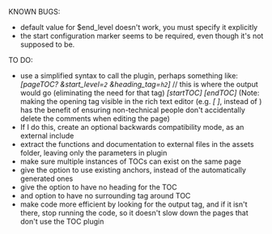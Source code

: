 KNOWN BUGS: 
- default value for $end_level doesn't work, you must specify it explicitly
- the start configuration marker seems to be required, even though it's not supposed to be.

TO DO:
- use a simplified syntax to call the plugin, perhaps something like: 
		*[pageTOC? &start_level=`2` &heading_tag=`h2`]* // this is where the output would go (eliminating the need for that tag)
		*[startTOC]*
		*[endTOC]*
		(Note: making the opening tag visible in the rich text editor (e.g. *[ ]*, instead of <!-- -->) has the benefit of ensuring non-technical people don't accidentally delete the comments when editing the page) 
- If I do this, create an optional backwards compatibility mode, as an external include
- extract the functions and documentation to external files in the assets folder, leaving only the parameters in plugin
- make sure multiple instances of TOCs can exist on the same page
- give the option to use existing anchors, instead of the automatically generated ones
- give the option to have no heading for the TOC
- and option to have no surrounding tag around TOC
- make code more efficient by looking for the output tag, and if it isn't there, stop running the code, so it doesn't slow down the pages that don't use the TOC plugin
